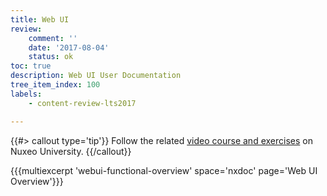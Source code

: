 ```yaml
---
title: Web UI
review:
    comment: ''
    date: '2017-08-04'
    status: ok
toc: true
description: Web UI User Documentation
tree_item_index: 100
labels:
    - content-review-lts2017

---
```

{{#> callout type='tip'}}
Follow the related [video course and exercises](https://university.nuxeo.com/store/232338-getting-started-with-nuxeo-web-ui) on Nuxeo University.
{{/callout}}

{{{multiexcerpt 'webui-functional-overview' space='nxdoc' page='Web UI Overview'}}}
